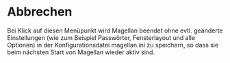 # Abbrechen

  Bei Klick auf diesen Menüpunkt wird Magellan beendet ohne evtl. geänderte
  Einstellungen (wie zum Beispiel Passwörter, Fensterlayout und alle
  Optionen) in der Konfigurationsdatei magellan.ini zu speichern, so dass
  sie beim nächsten Start von Magellan wieder aktiv sind.

